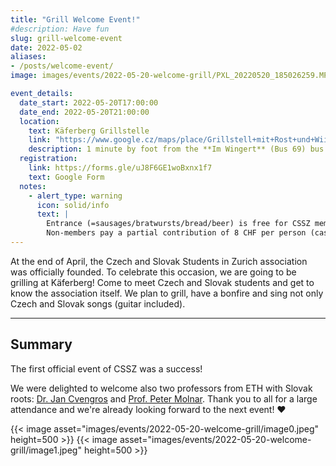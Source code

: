 ```yaml
---
title: "Grill Welcome Event!"
#description: Have fun
slug: grill-welcome-event
date: 2022-05-02
aliases:
- /posts/welcome-event/
image: images/events/2022-05-20-welcome-grill/PXL_20220520_185026259.MP.jpg

event_details:
  date_start: 2022-05-20T17:00:00
  date_end: 2022-05-20T21:00:00
  location:
    text: Käferberg Grillstelle
    link: "https://www.google.cz/maps/place/Grillstell+mit+Rost+und+Wiitsicht/@47.4017454,8.5088289,813m/data=!3m1!1e3!4m5!3m4!1s0x47900bf1d1599e21:0x120905caab0befa3!8m2!3d47.4017454!4d8.5104489"
    description: 1 minute by foot from the **Im Wingert** (Bus 69) bus station.
  registration:
    link: https://forms.gle/uJ8F6GE1woBxnx1f7
    text: Google Form
  notes: 
    - alert_type: warning
      icon: solid/info
      text: |
        Entrance (=sausages/bratwursts/bread/beer) is free for CSSZ members. You can become a member by registering [here](https://forms.gle/qn6sZEmELCgtTSSr5) or directly at the event.  
        Non-members pay a partial contribution of 8 CHF per person (cash, Twint).
---
```


At the end of April, the Czech and Slovak Students in Zurich association was officially founded. To celebrate this occasion, we are going to be grilling at Käferberg! Come to meet Czech and Slovak students and get to know the association itself. We plan to grill, have a bonfire and sing not only Czech and Slovak songs (guitar included).

<!--more-->

---

## Summary

The first official event of CSSZ was a success!

We were delighted to welcome also two professors from ETH with Slovak roots: [Dr. Jan Cvengros](https://chab.ethz.ch/en/the-department/people/a-z/person-detail.MTUyMjA5.TGlzdC82MDEsLTIxMzAxOTI4MDM=.html) and [Prof. Peter Molnar](https://hyd.ifu.ethz.ch/the-group/people/person-detail.html?persid=100330).
Thank you to all for a large attendance and we're already looking forward to the next event! ❤️

{{< image asset="images/events/2022-05-20-welcome-grill/image0.jpeg" height=500 >}}
{{< image asset="images/events/2022-05-20-welcome-grill/image1.jpeg" height=500 >}}

